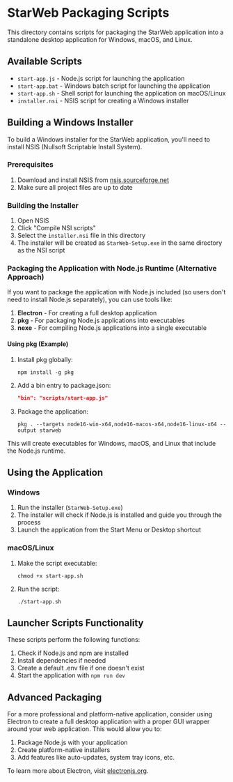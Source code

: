 # StarWeb Packaging Scripts

This directory contains scripts for packaging the StarWeb application into a standalone desktop application for Windows, macOS, and Linux.

## Available Scripts

- `start-app.js` - Node.js script for launching the application
- `start-app.bat` - Windows batch script for launching the application
- `start-app.sh` - Shell script for launching the application on macOS/Linux
- `installer.nsi` - NSIS script for creating a Windows installer

## Building a Windows Installer

To build a Windows installer for the StarWeb application, you'll need to install NSIS (Nullsoft Scriptable Install System).

### Prerequisites

1. Download and install NSIS from [nsis.sourceforge.net](https://nsis.sourceforge.net/Download)
2. Make sure all project files are up to date

### Building the Installer

1. Open NSIS
2. Click "Compile NSI scripts"
3. Select the `installer.nsi` file in this directory
4. The installer will be created as `StarWeb-Setup.exe` in the same directory as the NSI script

### Packaging the Application with Node.js Runtime (Alternative Approach)

If you want to package the application with Node.js included (so users don't need to install Node.js separately), you can use tools like:

1. **Electron** - For creating a full desktop application
2. **pkg** - For packaging Node.js applications into executables
3. **nexe** - For compiling Node.js applications into a single executable

#### Using pkg (Example)

1. Install pkg globally:
   ```
   npm install -g pkg
   ```

2. Add a bin entry to package.json:
   ```json
   "bin": "scripts/start-app.js"
   ```

3. Package the application:
   ```
   pkg . --targets node16-win-x64,node16-macos-x64,node16-linux-x64 --output starweb
   ```

This will create executables for Windows, macOS, and Linux that include the Node.js runtime.

## Using the Application

### Windows

1. Run the installer (`StarWeb-Setup.exe`)
2. The installer will check if Node.js is installed and guide you through the process
3. Launch the application from the Start Menu or Desktop shortcut

### macOS/Linux

1. Make the script executable:
   ```
   chmod +x start-app.sh
   ```

2. Run the script:
   ```
   ./start-app.sh
   ```

## Launcher Scripts Functionality

These scripts perform the following functions:

1. Check if Node.js and npm are installed
2. Install dependencies if needed
3. Create a default .env file if one doesn't exist
4. Start the application with `npm run dev`

## Advanced Packaging

For a more professional and platform-native application, consider using Electron to create a full desktop application with a proper GUI wrapper around your web application. This would allow you to:

1. Package Node.js with your application
2. Create platform-native installers
3. Add features like auto-updates, system tray icons, etc.

To learn more about Electron, visit [electronjs.org](https://www.electronjs.org/). 